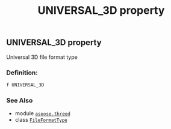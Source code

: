 ﻿---
title: UNIVERSAL_3D property
second_title: Aspose.3D for Python via .NET API References
description: 
type: docs
weight: 230
url: /python-net/aspose.threed/fileformattype/universal_3d/
is_root: false
---

## UNIVERSAL_3D property


Universal 3D file format type
### Definition:
```python
f UNIVERSAL_3D 
```

### See Also
* module [`aspose.threed`](../../)
* class [`FileFormatType`](/3d/python-net/aspose.threed/fileformattype)
